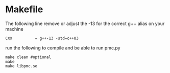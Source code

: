 # Makefile
The following line remove or adjust the -13 for the correct g++ alias on your machine
```
CXX          = g++-13 -std=c++03
```

run the following to compile and be able to run pmc.py

```
make clean #optional
make
make libpmc.so 
```